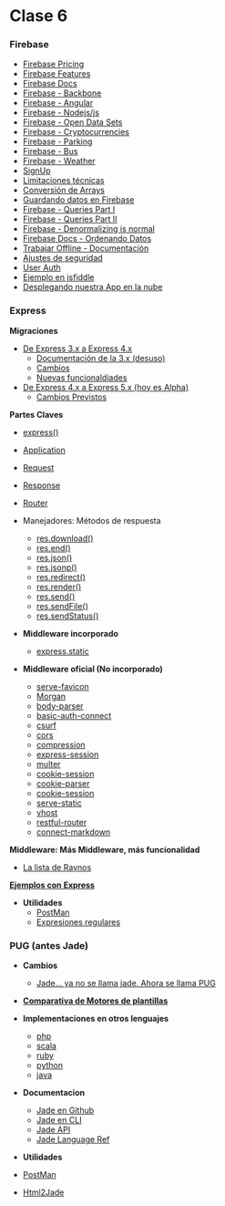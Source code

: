 # Clase 6

### Firebase

- [Firebase Pricing](https://www.firebase.com/pricing.html)
- [Firebase Features](https://www.firebase.com/features.html)
- [Firebase Docs](https://www.firebase.com/docs/)
- [Firebase - Backbone](https://www.firebase.com/docs/web/libraries/backbone/quickstart.html)
- [Firebase - Angular](https://www.firebase.com/docs/web/libraries/angular/quickstart.html)
- [Firebase - Nodejs/js](https://www.firebase.com/docs/web/quickstart.html)
- [Firebase - Open Data Sets](https://www.firebase.com/docs/open-data/)
- [Firebase - Cryptocurrencies](https://www.firebase.com/docs/open-data/cryptocurrencies.html)
- [Firebase - Parking](https://www.firebase.com/docs/open-data/parking.html)
- [Firebase - Bus](https://www.firebase.com/docs/open-data/transit.html)
- [Firebase - Weather](https://www.firebase.com/docs/open-data/weather.html)
- [SignUp](https://www.firebase.com/signup/)
- [Limitaciones técnicas](https://www.firebase.com/docs/web/guide/understanding-data.html#section-limitations)
- [Conversión de Arrays](https://www.firebase.com/docs/web/guide/understanding-data.html#section-arrays-in-firebase)
- [Guardando datos en Firebase](https://www.firebase.com/docs/web/guide/saving-data.html#section-ways-to-save)
- [Firebase - Queries Part I](https://www.firebase.com/blog/2013-10-01-queries-part-one.html)
- [Firebase - Queries Part II](https://www.firebase.com/blog/2014-01-02-queries-part-two.html)
- [Firebase - Denormalizing is normal](https://www.firebase.com/blog/2013-04-12-denormalizing-is-normal.html)
- [Firebase Docs - Ordenando Datos](https://www.firebase.com/docs/web/guide/retrieving-data.html#section-ordered-data)
- [Trabajar Offline - Documentación](https://www.firebase.com/docs/web/guide/saving-data.html#section-writes-offline)
- [Ajustes de seguridad](https://www.firebase.com/docs/security/guide/securing-data.html)
- [User Auth](https://www.firebase.com/docs/web/guide/user-auth.html)
- [Ejemplo en jsfiddle](http://jsfiddle.net/firebase/a221m6pb/embedded/result,js,css/)
- [Desplegando nuestra App en la nube](https://www.firebase.com/docs/web/guide/deploying.html)



### Express

**Migraciones**
- [De Express 3.x a Express 4.x](http://expressjs.com/es/guide/migrating-4.html)
  - [Documentación de la 3.x (desuso)](http://expressjs.com/es/3x/api.html)
  - [Cambios](http://expressjs.com/es/guide/migrating-4.html)
  - [Nuevas funcionaldiades](https://github.com/expressjs/express/wiki/New-features-in-4.x?_ga=1.226364894.554285759.1461232316)
- [De Express 4.x a Express 5.x (hoy es Alpha)](http://expressjs.com/es/guide/migrating-5.html)
  - [Cambios Previstos](https://github.com/expressjs/express/pull/2237?_ga=1.29731835.554285759.1461232316)

**Partes Claves**
- [express()](http://expressjs.com/es/4x/api.html#express)
- [Application](http://expressjs.com/es/4x/api.html#application)
- [Request](http://expressjs.com/es/4x/api.html#request)
- [Response](http://expressjs.com/es/4x/api.html#response)
- [Router](http://expressjs.com/es/4x/api.html#router)

- Manejadores: Métodos de respuesta
  - [res.download()](http://expressjs.com/es/4x/api.html#res.download)
  - [res.end()](http://expressjs.com/es/4x/api.html#res.end)
  - [res.json()](http://expressjs.com/es/4x/api.html#res.json)
  - [res.jsonp()](http://expressjs.com/es/4x/api.html#res.jsonp)
  - [res.redirect()](http://expressjs.com/es/4x/api.html#res.redirect)
  - [res.render()](http://expressjs.com/es/4x/api.html#res.render)
  - [res.send()](http://expressjs.com/es/4x/api.html#res.send)
  - [res.sendFile()](http://expressjs.com/es/4x/api.html#res.sendFile)
  - [res.sendStatus()](http://expressjs.com/es/4x/api.html#res.sendStatus)

- **Middleware incorporado**
  - [express.static](https://github.com/expressjs/serve-static)

- **Middleware oficial (No incorporado)**
  - [serve-favicon](https://github.com/expressjs/serve-favicon)
  - [Morgan](https://github.com/expressjs/morgan)
  - [body-parser](https://github.com/expressjs/body-parser)
  - [basic-auth-connect](https://github.com/expressjs/basic-auth-connect)
  - [csurf](https://github.com/expressjs/csurf)
  - [cors](https://github.com/expressjs/cors)
  - [compression](https://github.com/expressjs/compression)
  - [express-session](https://github.com/expressjs/session)
  - [multer](https://github.com/expressjs/multer)
  - [cookie-session](https://github.com/expressjs/cookie-session)
  - [cookie-parser](https://github.com/expressjs/cookie-parser)
  - [cookie-session](https://github.com/expressjs/cookie-session)
  - [serve-static](https://github.com/expressjs/serve-static)
  - [vhost](https://github.com/expressjs/vhost)
  - [restful-router](https://github.com/expressjs/restful-router)
  - [connect-markdown](https://github.com/expressjs/connect-markdown)

**Middleware: Más Middleware, más funcionalidad**
- [La lista de Raynos](https://github.com/Raynos/http-framework/wiki/Modules)

**[Ejemplos con Express](https://github.com/expressjs/express/tree/master/examples)**

- **Utilidades**
  - [PostMan](https://chrome.google.com/webstore/detail/postman/fhbjgbiflinjbdggehcddcbncdddomop)
  - [Expresiones regulares](https://regex101.com/)

### PUG (antes Jade)

- **Cambios**
  - [Jade... ya no se llama jade. Ahora se llama PUG](https://github.com/pugjs/pug/issues/2184)

- **[Comparativa de Motores de plantillas](https://strongloop.com/strongblog/compare-javascript-templates-jade-mustache-dust/)**

- **Implementaciones en otros lenguajes**
  - [php](https://github.com/kylekatarnls/jade-php)
  - [scala](https://scalate.github.io/scalate/documentation/scaml-reference.html)
  - [ruby](https://github.com/slim-template/slim)
  - [python](https://github.com/SyrusAkbary/pyjade)
  - [java](https://github.com/neuland/jade4j)

- **Documentacion**
  - [Jade en Github](https://github.com/jadejs/jade)
  - [Jade en CLI](http://jade-lang.com/command-line/)
  - [Jade API](http://jade-lang.com/api/)
  - [Jade Language Ref](http://jade-lang.com/reference/)

- **Utilidades**
 - [PostMan](https://chrome.google.com/webstore/detail/postman/fhbjgbiflinjbdggehcddcbncdddomop)
 - [Html2Jade](http://html2jade.org/)